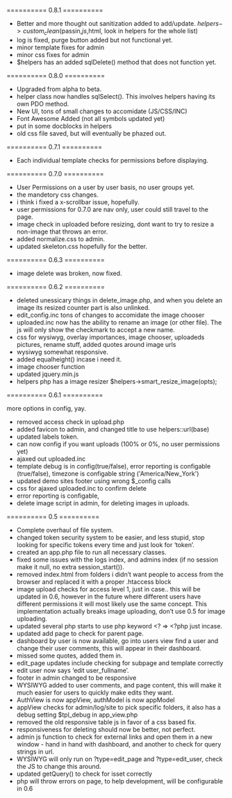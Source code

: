 ========== 0.8.1 ==========
- Better and more thought out sanitization added to add/update. $helpers->custom_clean($passin,$js,$html, look in helpers for the whole list)
- log is fixed, purge button added but not functional yet.
- minor template fixes for admin
- minor css fixes for admin
- $helpers has an added sqlDelete() method that does not function yet.


========== 0.8.0 ==========

- Upgraded from alpha to beta.
- helper class now handles sqlSelect(). This involves helpers having its own PDO method.
- New UI, tons of small changes to accomidate (JS/CSS/INC)
- Font Awesome Added (not all symbols updated yet)
- put in some docblocks in helpers
- old css file saved, but will eventually be phazed out.



========== 0.7.1 ==========

- Each individual template checks for permissions before displaying.

========== 0.7.0 ==========

- User Permissions on a user by user basis, no user groups yet.
- the mandetory css changes.
- i think i fixed a x-scrollbar issue, hopefully.
- user permissions for 0.7.0 are nav only, user could still travel to the page.
- image check in uploaded  before resizing, dont want to try to resize a non-image that throws an error.
- added normalize.css to admin.
- updated skeleton.css hopefully for the better.

========== 0.6.3 ==========

- image delete was broken, now fixed.

========== 0.6.2 ==========

- deleted unessicary things in delete_image.php, and when you delete an image its resized counter part is also unlinked.
- edit_config.inc tons of changes to accomidate the image chooser
- uploaded.inc now has the ability to rename an image (or other file). The js will only show the checkmark to accept a new name.
- css for wysiwyg, overlay importances, image chooser, uploadeds pictures, rename stuff, added quotes around image urls
- wysiwyg somewhat responsive.
- added equalheight() incase i need it.
- image chooser function
- updated jquery.min.js
- helpers php has a image resizer $helpers->smart_resize_image(opts);


========== 0.6.1 ==========

more options in config, yay.
- removed access check in upload.php
- added favicon to admin, and changed title to use helpers::url(base)
- updated labels token.
- can now config if you want  uploads (100% or 0%, no user permissions yet)
- ajaxed out uploaded.inc 
- template debug is in config(true/false), error reporting is configable (true/false), timezone is configable string ('America/New_York')
- updated demo sites footer using wrong $_config calls
- css for ajaxed uploaded.inc to confirm delete
- error reporting is configable,
- delete image script in admin, for deleting images in uploads.


========== 0.5 ==========

- Complete overhaul of file system.
- changed token security system to be easier, and less stupid, stop looking for specific tokens every time and just look for ‘token’.
- created an app.php file to run all necessary classes.
- fixed some issues with the logs index, and admins index (if no session make it null, no extra session_start()).
- removed index.html from folders i didn’t want people to access from the browser and replaced it with a proper .htaccess block
- image upload checks for access level 1, just in case.. this will be updated in 0.6, however in the future where different users have different permissions it will most likely use the same concept. This implementation actually breaks image uploading, don’t use 0.5 for image uploading.
- updated several php starts to use php keyword <? => <?php just incase.
- updated add page to check for parent page.
- dashboard by user is now available, go into users view find a user and change their user comments, this will appear in their dashboard.
- missed some quotes, added them in.
- edit_page updates include checking for subpage and template correctly
- edit user now says ‘edit user_fullname’.
- footer in admin changed to be responsive
- WYSIWYG added to user comments, and page content, this will make it much easier for users to quickly make edits they want.
- AuthView is now appView, authModel is now appModel
- appView checks for admin/log/site to pick specific folders, it also has a debug setting $tpl_debug in app_view.php
- removed the old responsive table js in favor of a css based fix.
- responsiveness for deleting should now be better, not perfect.
- admin js function to check for external links and open them in a new window - hand in hand with dashboard, and another to check for query strings in url.
- WYSIWYG will only run on ?type=edit_page and ?type=edit_user, check the JS to change this around.
- updated getQuery() to check for isset correctly
- php will throw errors on page, to help development, will be configurable in 0.6



 